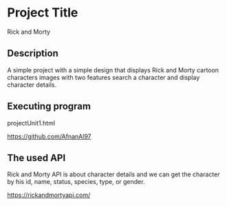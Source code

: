 # Project Title

Rick and Morty

## Description

A simple project with a simple design that displays Rick and Morty cartoon characters images with two features search a character and display character details.

## Executing program

projectUnit1.html

https://github.com/AfnanAl97

## The used API

Rick and Morty API is about character details and we can get the character by his id, name, status, species, type, or gender.

https://rickandmortyapi.com/
